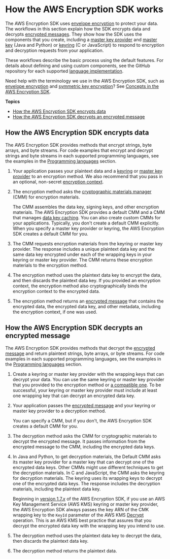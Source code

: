 # How the AWS Encryption SDK works<a name="how-it-works"></a>

The AWS Encryption SDK uses [envelope encryption](concepts.md#envelope-encryption) to protect your data\. The workflows in this section explain how the SDK encrypts data and decrypts [encrypted messages](concepts.md#message)\. They show how the SDK uses the components that you create, including a [master key provider](concepts.md#master-key-provider) and [master key](concepts.md#master-key) \(Java and Python\) or [keyring](concepts.md#keyring) \(C or JavaScript\) to respond to encryption and decryption requests from your application\. 

These workflows describe the basic process using the default features\. For details about defining and using custom components, see the GitHub repository for each supported [language implementation](programming-languages.md)\.

Need help with the terminology we use in the AWS Encryption SDK, such as [envelope encryption](concepts.md#envelope-encryption) and [symmetric key encryption](concepts.md#symmetric-key-encryption)? See [Concepts in the AWS Encryption SDK](concepts.md)\.

**Topics**
+ [How the AWS Encryption SDK encrypts data](#encrypt-workflow)
+ [How the AWS Encryption SDK decrypts an encrypted message](#decrypt-workflow)

## How the AWS Encryption SDK encrypts data<a name="encrypt-workflow"></a>

The AWS Encryption SDK provides methods that encrypt strings, byte arrays, and byte streams\. For code examples that encrypt and decrypt strings and byte streams in each supported programming languages, see the examples in the [Programming languages](programming-languages.md) section\.

1. Your application passes your plaintext data and a [keyring](concepts.md#keyring) or [master key provider](concepts.md#master-key-provider) to an encryption method\. We also recommend that you pass in an optional, non\-secret [encryption context](concepts.md#encryption-context)\. 

1. The encryption method asks the [cryptographic materials manager](concepts.md#crypt-materials-manager) \(CMM\) for encryption materials\. 

   The CMM assembles the data key, signing keys, and other encryption materials\. The AWS Encryption SDK provides a default CMM and a CMM that manages [data key caching](data-key-caching.md)\. You can also create custom CMMs for your applications\. Typically, you don't create a default CMM explicitly\. When you specify a master key provider or keyring, the AWS Encryption SDK creates a default CMM for you\.

1. The CMM requests encryption materials from the keyring or master key provider\. The response includes a unique plaintext data key and the same data key encrypted under each of the wrapping keys in your keyring or master key provider\. The CMM returns these encryption materials to the encryption method\.

1. The encryption method uses the plaintext data key to encrypt the data, and then discards the plaintext data key\. If you provided an encryption context, the encryption method also cryptographically binds the encryption context to the encrypted data\.

1. The encryption method returns an [encrypted message](concepts.md#message) that contains the encrypted data, the encrypted data key, and other metadata, including the encryption context, if one was used\.

## How the AWS Encryption SDK decrypts an encrypted message<a name="decrypt-workflow"></a>

The AWS Encryption SDK provides methods that decrypt the [encrypted message](concepts.md#message) and return plaintext strings, byte arrays, or byte streams\. For code examples in each supported programming languages, see the examples in the [Programming languages](programming-languages.md) section\.

1. Create a keyring or master key provider with the wrapping keys that can decrypt your data\. You can use the same keyring or master key provider that you provided to the encryption method or [a compatible one](choose-keyring.md#keyring-compatibility)\. To be successful, your keyring or master key provider must include at least one wrapping key that can decrypt an encrypted data key\.

1. Your application passes the [encrypted message](concepts.md#message) and your keyring or master key provider to a decryption method\.

   You can specify a CMM, but if you don't, the AWS Encryption SDK creates a default CMM for you\.

1. The decryption method asks the CMM for cryptographic materials to decrypt the encrypted message\. It passes information from the encrypted message to the CMM, including the encrypted data keys\.

1. In Java and Python, to get decryption materials, the Default CMM asks its master key provider for a master key that can decrypt one of the encrypted data keys\. Other CMMs might use different techniques to get the decryption materials\. In C and JavaScript, the CMM asks the keyring for decryption materials\. The keyring uses its wrapping keys to decrypt one of the encrypted data keys\. The response includes the decryption materials, including the plaintext data key\.

   Beginning in [version 1\.7\.*x*](about-versions.md#version-1.7) of the AWS Encryption SDK, if you use an AWS Key Management Service \(AWS KMS\) keyring or master key provider, the AWS Encryption SDK always passes the key ARN of the CMK wrapping key to the `KeyId` parameter of the AWS KMS [Decrypt](https://docs.aws.amazon.com/kms/latest/APIReference/API_Decrypt.html) operation\. This is an AWS KMS best practice that assures that you decrypt the encrypted data key with the wrapping key you intend to use\.

1. The decryption method uses the plaintext data key to decrypt the data, then discards the plaintext data key\. 

1. The decryption method returns the plaintext data\.